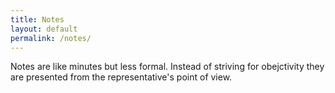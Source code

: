 ```yaml
---
title: Notes
layout: default
permalink: /notes/
---
```


Notes are like minutes but less formal. Instead of striving for obejctivity they are presented from the representative's point of view.